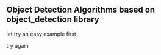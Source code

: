 ## Object Detection Algorithms based on object_detection library

let try an easy example first

try again